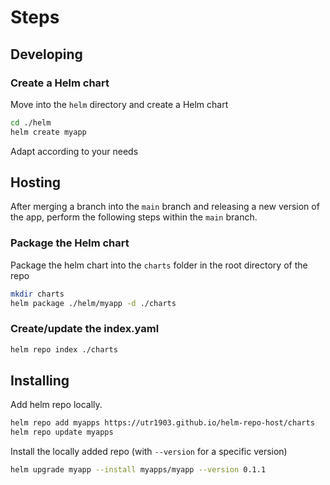 # Steps

## Developing

### Create a Helm chart

Move into the `helm` directory and create a Helm chart

```bash
cd ./helm
helm create myapp
```

Adapt according to your needs

## Hosting

After merging a branch into the `main` branch and releasing a new version of the app, perform the following steps within the `main` branch.

### Package the Helm chart

Package the helm chart into the `charts` folder in the root directory of the repo

```bash
mkdir charts
helm package ./helm/myapp -d ./charts
```

### Create/update the index.yaml

```bash
helm repo index ./charts
```

## Installing

Add helm repo locally.

```bash
helm repo add myapps https://utr1903.github.io/helm-repo-host/charts
helm repo update myapps
```

Install the locally added repo (with `--version` for a specific version)


```bash
helm upgrade myapp --install myapps/myapp --version 0.1.1
```
